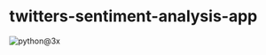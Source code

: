 # twitters-sentiment-analysis-app

![python@3x](https://user-images.githubusercontent.com/63045639/98217580-b21d6080-1f70-11eb-8ff2-fdf73c412a85.png)
